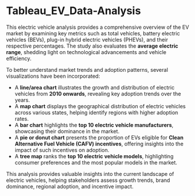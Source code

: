 # Tableau_EV_Data-Analysis
This electric vehicle analysis provides a comprehensive overview of the EV market by examining key metrics such as total vehicles, battery electric vehicles (BEVs), plug-in hybrid electric vehicles (PHEVs), and their respective percentages. The study also evaluates the **average electric range**, shedding light on technological advancements and vehicle efficiency.  

To better understand market trends and adoption patterns, several visualizations have been incorporated:  
- A **line/area chart** illustrates the growth and distribution of electric vehicles from **2010 onwards**, revealing key adoption trends over the years.  
- A **map chart** displays the geographical distribution of electric vehicles across various states, helping identify regions with higher adoption rates.  
- A **bar chart** highlights the **top 10 electric vehicle manufacturers**, showcasing their dominance in the market.  
- A **pie or donut chart** presents the proportion of EVs eligible for **Clean Alternative Fuel Vehicle (CAFV) incentives**, offering insights into the impact of such incentives on adoption.  
- A **tree map** ranks the **top 10 electric vehicle models**, highlighting consumer preferences and the most popular models in the market.  

This analysis provides valuable insights into the current landscape of electric vehicles, helping stakeholders assess growth trends, brand dominance, regional adoption, and incentive impact.
